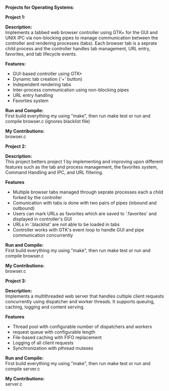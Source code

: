**Projects for Operating Systems**:

**Project 1:**

  **Description:**  
  Implements a tabbed web browser controller using GTK+ for the GUI and UNIX IPC via non-blocking pipes to manage communication between
  the controller and rendering processes (tabs). Each browser tab is a seprate child process and the controller handles tab management, URL entry,
  favorites, and tab lifecycle events. 

  **Features:**  
  - GUI-based controller using GTK+  
  - Dynamic tab creation ('+' button)  
  - Independent rendering tabs  
  - Inter-process communication using non-blocking pipes  
  - URL entry handling  
  - Favorties system  
  
  **Run and Compile:**  
  First build everything my using "make", then run make test or run and compile browser.c (ignores blacklist file)
  
  **My Contributions:**  
  browser.c

**Project 2:**  

  **Description:**  
  This project betters project 1 by implementing and improving upon different features such as the tab and process management, the favorites system, 
  Command Handling and IPC, and URL filtering. 

  **Features**  
  - Multiple browser tabs managed through seprate processes each a child forked by the controller
  - Comunication with tabs is done with two pairs of pipes (inbound and outbound)
  - Users can mark URLs as favorites which are saved to '.favorites' and displayed in controller's GUI
  - URLs in '.blacklist' are not able to be loaded in tabs
  - Controller works with GTK's event loop to handle GUI and pipe communication concurrently
  
  **Run and Compile:**  
  First build everything my using "make", then run make test or run and compile browser.c
  
  **My Contributions:**  
  browser.c

**Project 3:**

  **Description:**  
  Implements a multithreaded web server that handles cultiple client requests concurrently using dispatcher and worker threads. It supports queuing, caching,
 logging and content serving. 

 **Features**  
 - Thread pool with configurable number of dispatchers and workers
 - request queue with configurable length
 - File-based caching with FIFO replacement
 - Logging of all client requests
 - Synchronization with pthread mutexes
  
  **Run and Compile:**  
  First build everything my using "make", then run make test or run and compile server.c
  
  **My Contributions:**  
  server.c
